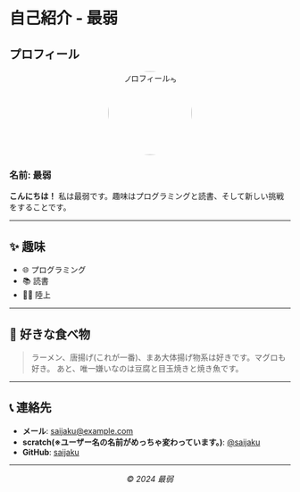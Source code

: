 # 自己紹介 - 最弱

## プロフィール
<p align="center">
  <img src="jaku.jpg" alt="プロフィール写真" style="width: 150px; border-radius: 50%;">
</p>

### 名前: 最弱  
**こんにちは！** 私は最弱です。趣味はプログラミングと読書、そして新しい挑戦をすることです。

---

## ✨ 趣味
- 🌐 プログラミング
- 📚 読書
- 🏃🏽 陸上

---

## 🍣 好きな食べ物
> ラーメン、唐揚げ(これが一番)、まあ大体揚げ物系は好きです。マグロも好き。
> あと、唯一嫌いなのは豆腐と目玉焼きと焼き魚です。

---

## 📞 連絡先
- **メール**: saijaku@example.com  
- **scratch(※ユーザー名の名前がめっちゃ変わっています。)**: [@saijaku](https://scratch.mit.edu/users/-1023_/)  
- **GitHub**: [saijaku](https://github.com/saijaku)

---

<p align="center">
  <i>&copy; 2024 最弱</i>
</p>
